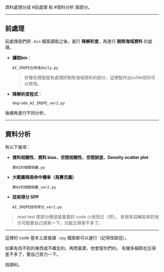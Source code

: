 資料處理分成 #前處理 和 #資料分析 兩部分。

---

## 前處理

前處理我們把 `.bin` 檔案讀取之後，進行 **降解析度**，再進行 **剔除海域資料** 的處理。

- **讀取bin**：

    `AI_IRQPE合併成daily.py`
    > 好像在裡面就有處理好剔除海域資料的部分，這裡製作出ncfile但你可以修改。


- **降解析度程式**：

    `degrade_AI_IRQPE_ver2.py`

後續再進行不同分析。

---

## 資料分析

有以下幾項：

- **資料相關性、資料 bias、空間相關性、空間誤差、Density scatter plot**

    `算AI的相關係數.py`

- **大範圍降雨命中機率（馬賽克圖）**

    `算AI的相關係數_ver2.py`

- **技術得分 SPP**

    `AI_IRQPE技術得分_ver1.py`

> read test 那部分應該是黃寶的 code 小改而已（吧）。
> 有很多註解起來的地方可能要自己探索一下，功能忘得差不多了。

---

這裡的 code 基本上直接讀 `.npy` 檔案都可以運行（記得改路徑）。

如果有找不到的東西或不確定的，再問黃寶，他會幫你們的。
有蠻多細節也忘得差不多了，要自己努力一下。

祝順利。
